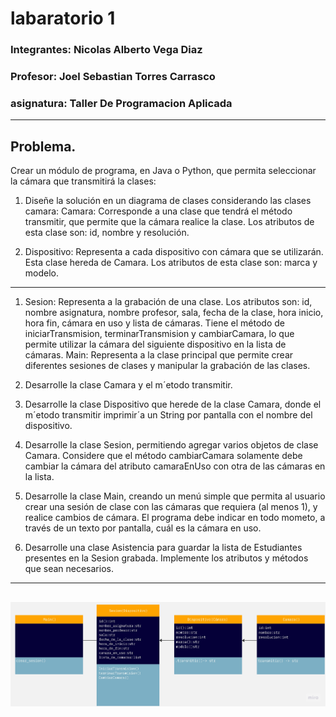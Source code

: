# labaratorio 1

### **Integrantes:** Nicolas Alberto Vega Diaz
### **Profesor:** Joel Sebastian Torres Carrasco 
### **asignatura:** Taller De Programacion Aplicada
---
## Problema.

Crear un módulo de programa, en Java o Python, que permita seleccionar la cámara
que transmitirá la clases:

1. Diseñe la solución en un diagrama de clases considerando las clases camara:
Camara: Corresponde a una clase que tendrá el método transmitir, que permite que la
cámara realice la clase. Los atributos de esta clase son: id, nombre y resolución.

2. Dispositivo: Representa a cada dispositivo con cámara que se utilizarán. Esta clase
hereda de Camara. Los atributos de esta clase son: 
marca y modelo.
---

1. Sesion: Representa a la grabación de una clase. Los atributos son: id, nombre asignatura, nombre profesor, sala, fecha de la clase, hora inicio, hora fin, cámara en uso y
lista de cámaras. Tiene el método de iniciarTransmision, terminarTransmision y cambiarCamara, lo que permite utilizar la cámara del siguiente dispositivo en la lista de
cámaras.
Main: Representa a la clase principal que permite crear diferentes sesiones de clases y
manipular la grabación de las clases.

2.  Desarrolle la clase Camara y el m´etodo transmitir.

3.  Desarrolle la clase Dispositivo que herede de la clase Camara, donde el m´etodo
transmitir imprimir´a un String por pantalla con el nombre del dispositivo.

4. Desarrolle la clase Sesion, permitiendo agregar varios objetos de clase Camara.
Considere que el método cambiarCamara solamente debe cambiar la cámara del atributo
camaraEnUso con otra de las cámaras en la lista.

5.  Desarrolle la clase Main, creando un menú simple que permita al usuario crear una
sesión de clase con las cámaras que requiera (al menos 1), y realice cambios de cámara. El
programa debe indicar en todo mometo, a través de un texto por pantalla, cuál es la cámara
en uso.

6. Desarrolle una clase Asistencia para guardar la lista de Estudiantes presentes
en la Sesion grabada. Implemente los atributos y métodos que sean necesarios. 

---
## ![Diagrama UML(Laboratorio_UML.jpg)](Laboratorio_UML.jpg)
